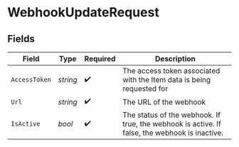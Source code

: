 # WebhookUpdateRequest


## Fields

| Field                                                                                         | Type                                                                                          | Required                                                                                      | Description                                                                                   |
| --------------------------------------------------------------------------------------------- | --------------------------------------------------------------------------------------------- | --------------------------------------------------------------------------------------------- | --------------------------------------------------------------------------------------------- |
| `AccessToken`                                                                                 | *string*                                                                                      | :heavy_check_mark:                                                                            | The access token associated with the Item data is being requested for                         |
| `Url`                                                                                         | *string*                                                                                      | :heavy_check_mark:                                                                            | The URL of the webhook                                                                        |
| `IsActive`                                                                                    | *bool*                                                                                        | :heavy_check_mark:                                                                            | The status of the webhook. If true, the webhook is active. If false, the webhook is inactive. |
